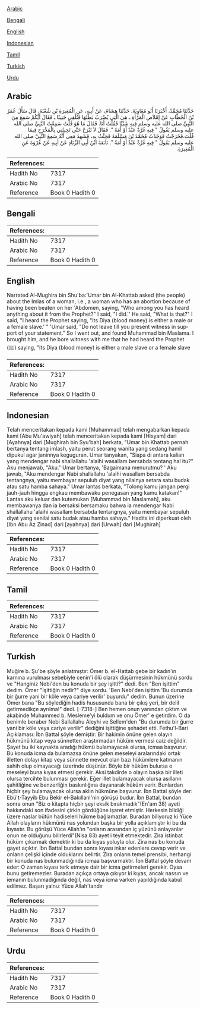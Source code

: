 [Arabic](#arabic)

[Bengali](#bengali)

[English](#english)

[Indonesian](#indonesian)

[Tamil](#tamil)

[Turkish](#turkish)

[Urdu](#urdu)

## Arabic


<div dir="rtl" lang="ar" style={{fontSize:'larger',backgroundColor:'#f8f9fa',padding:20}}>
حَدَّثَنَا مُحَمَّدٌ، أَخْبَرَنَا أَبُو مُعَاوِيَةَ، حَدَّثَنَا هِشَامٌ، عَنْ أَبِيهِ، عَنِ الْمُغِيرَةِ بْنِ شُعْبَةَ، قَالَ سَأَلَ عُمَرُ بْنُ الْخَطَّابِ عَنْ إِمْلاَصِ الْمَرْأَةِ ـ هِيَ الَّتِي يُضْرَبُ بَطْنُهَا فَتُلْقِي جَنِينًا ـ فَقَالَ أَيُّكُمْ سَمِعَ مِنَ النَّبِيِّ صلى الله عليه وسلم فِيهِ شَيْئًا فَقُلْتُ أَنَا‏.‏ فَقَالَ مَا هُوَ قُلْتُ سَمِعْتُ النَّبِيَّ صلى الله عليه وسلم يَقُولُ ‏"‏ فِيهِ غُرَّةٌ عَبْدٌ أَوْ أَمَةٌ ‏"‏‏.‏ فَقَالَ لاَ تَبْرَحْ حَتَّى تَجِيئَنِي بِالْمَخْرَجِ فِيمَا قُلْتَ‏.فَخَرَجْتُ فَوَجَدْتُ مُحَمَّدَ بْنَ مَسْلَمَةَ فَجِئْتُ بِهِ، فَشَهِدَ مَعِي أَنَّهُ سَمِعَ النَّبِيَّ صلى الله عليه وسلم يَقُولُ ‏"‏ فِيهِ غُرَّةٌ عَبْدٌ أَوْ أَمَةٌ ‏"‏‏.‏ تَابَعَهُ ابْنُ أَبِي الزِّنَادِ عَنْ أَبِيهِ عَنْ عُرْوَةَ عَنِ الْمُغِيرَةِ‏.‏
</div>
<div style={{backgroundColor:'#f8f9fa',padding:20, marginBottom: 10}}><table> <thead> <tr> <th>References:</th> <th></th> </tr> </thead> <tbody><tr><td>Hadith No</td><td>7317</td></tr><tr><td>Arabic No</td><td>7317</td></tr><tr><td>Reference</td><td>Book 0 Hadith 0</td></tr></tbody></table></div>

## Bengali


<div dir="ltr" lang="bn" style={{fontSize:'larger',backgroundColor:'#f8f9fa',padding:20}}>

</div>
<div style={{backgroundColor:'#f8f9fa',padding:20, marginBottom: 10}}><table> <thead> <tr> <th>References:</th> <th></th> </tr> </thead> <tbody><tr><td>Hadith No</td><td>7317</td></tr><tr><td>Arabic No</td><td>7317</td></tr><tr><td>Reference</td><td>Book 0 Hadith 0</td></tr></tbody></table></div>

## English


<div dir="ltr" lang="en" style={{fontSize:'larger',backgroundColor:'#f8f9fa',padding:20}}>
Narrated Al-Mughira bin Shu'ba:'Umar bin Al-Khattab asked (the people) about the Imlas of a woman, i.e., a woman who has an abortion because of having been beaten on her 'Abdomen, saying, "Who among you has heard anything about it from the Prophet?" I said, "I did.'' He said, "What is that?" I said, "I heard the Prophet saying, "Its Diya (blood money) is either a male or a female slave.' " 'Umar said, "Do not leave till you present witness in support of your statement." So I went out, and found Muhammad bin Maslama. I brought him, and he bore witness with me that he had heard the Prophet (ﷺ) saying, "Its Diya (blood money) is either a male slave or a female slave
</div>
<div style={{backgroundColor:'#f8f9fa',padding:20, marginBottom: 10}}><table> <thead> <tr> <th>References:</th> <th></th> </tr> </thead> <tbody><tr><td>Hadith No</td><td>7317</td></tr><tr><td>Arabic No</td><td>7317</td></tr><tr><td>Reference</td><td>Book 0 Hadith 0</td></tr></tbody></table></div>

## Indonesian


<div dir="ltr" lang="id" style={{fontSize:'larger',backgroundColor:'#f8f9fa',padding:20}}>
Telah menceritakan kepada kami [Muhammad] telah mengabarkan kepada kami [Abu Mu'awiyah] telah menceritakan kepada kami [Hisyam] dari [Ayahnya] dari [Mughirah bin Syu'bah] berkata, "Umar bin Khattab pernah bertanya tentang imlash, yaitu perut seorang wanita yang sedang hamil dipukul agar janinnya keguguran. Umar tanyakan, "Siapa di antara kalian yang mendengar nabi shallallahu 'alaihi wasallam bersabda tentang hal itu?" Aku menjawab, "Aku." Umar bertanya, 'Bagaimana menurutmu? ' Aku jawab, "Aku mendengar Nabi shallallahu 'alaihi wasallam bersabda tentangnya, yaitu membayar sepuluh diyat yang nilainya setara satu budak atau satu hamba sahaya." Umar lantas berkata, "Tolong kamu jangan pergi jauh-jauh hingga engkau membawaku penegasan yang kamu katakan!" Lantas aku keluar dan kutemukan [Muhammad bin Maslamah], aku membawanya dan ia bersaksi bersamaku bahwa ia mendengar Nabi shallallahu 'alaihi wasallam bersabda tentangnya, yaitu membayar sepuluh diyat yang senilai satu budak atau hamba sahaya." Hadits ini diperkuat oleh [Ibn Abu Az Zinad] dari [ayahnya] dari [Urwah] dari [Mughirah]
</div>
<div style={{backgroundColor:'#f8f9fa',padding:20, marginBottom: 10}}><table> <thead> <tr> <th>References:</th> <th></th> </tr> </thead> <tbody><tr><td>Hadith No</td><td>7317</td></tr><tr><td>Arabic No</td><td>7317</td></tr><tr><td>Reference</td><td>Book 0 Hadith 0</td></tr></tbody></table></div>

## Tamil


<div dir="ltr" lang="ta" style={{fontSize:'larger',backgroundColor:'#f8f9fa',padding:20}}>

</div>
<div style={{backgroundColor:'#f8f9fa',padding:20, marginBottom: 10}}><table> <thead> <tr> <th>References:</th> <th></th> </tr> </thead> <tbody><tr><td>Hadith No</td><td>7317</td></tr><tr><td>Arabic No</td><td>7317</td></tr><tr><td>Reference</td><td>Book 0 Hadith 0</td></tr></tbody></table></div>

## Turkish


<div dir="ltr" lang="tr" style={{fontSize:'larger',backgroundColor:'#f8f9fa',padding:20}}>
Muğire b. Şu'be şöyle anlatmıştır: Ömer b. el-Hattab gebe bir kadın'ın karnına vurulması sebebiyle cenin'i ölü olarak düşürmesinin hükmünü sordu ve "Hanginiz Nebi'den bu konuda bir şey işitti?" dedi. Ben "Ben işittim" dedim. Ömer "İşittiğin nedir?" diye sordu. 'Ben Nebi'den işittim 'Bu durumda bir ğurre yani bir köle veya cariye verilir' buyurdu" dedim. Bunun üzerine Ömer bana "Bu söylediğin hadis hususunda bana bir çıkış yeri, bir delil getirmedikçe ayrılma!" dedi. [-7318-] Ben hemen onun yanından çıktım ve akabinde Muhammed b. Mesleme'yi buldum ve onu Ömer' e getirdim. O da benimle beraber Nebi Sallallahu Aleyhi ve Sellem'den "Bu durumda bir ğurre yani bir köle veya cariye verilir" dediğini işittiğine şehadet etti. Fethu'l-Bari Açıklaması: İbn Battal şöyle demiştir: Bir hakimin önüne gelen olayın hükmünü kitap veya sünnetten araştırmadan hüküm vermesi caiz değildir. Şayet bu iki kaynakta aradığı hükmü bulamayacak olursa, icmaa başvurur. Bu konuda icma da bulamazsa önüne gelen meseleyi aralarındaki ortak illetten dolayı kitap veya sünnette mevcut olan bazı hükümlere katmanın sahih olup olmayacağı üzerinde düşünür. Böyle bir hüküm bulursa o meseleyi buna kıyas etmesi gerekir. Aksi takdirde o olayın başka bir illeti olursa tercihte bulunması gerekir. Eğer illet bulamayacak olursa asılların şahitliğine ve benzerliğin baskınlığına dayanarak hüküm verir. Bunlardan hiçbir şey bulamayacak olursa aklın hükmüne başvurur. İbn Battal şöyle der: Ebü't-Tayyib Ebu Bekir el-Bakıllanl'nin görüşü budur. İbn Battal, bundan sonra onun "Biz o kitapta hiçbir şeyi eksik bırakmadık"(En'am 38) ayeti hakkındaki son ifadesini çirkin gördüğüne işaret etmiştir. Herkesin bildiği üzere naslar bütün hadiseleri hükme bağlamazlar. Buradan biliyoruz ki Yüce Allah olayların hükmünü nas yolundan başka bir yolla açıklamıştır ki bu da kıyastır. Bu görüşü Yüce Allah'ın "onların arasından iç yüzünü anlayanlar onun ne olduğunu bilirlerdi"(Nisa 83) ayet i teyit etmektedir. Zira istinbat hüküm çıkarmak demektir ki bu da kıyas yoluyla olur. Zira nas bu konuda gayet açıktır. İbn Battal bundan sonra kıyası inkar edenlere cevap verir ve onların çelişki içinde olduklarını belirtir. Zira onların temel prensibi, herhangi bir konuda nas bulunmadığında icmaa başvurmaktır. İbn Battal şöyle devam eder: O zaman kıyası terk etmeye dair bir icma getirmeleri gerekir. Oysa bunu getiremezler. Buradan açıkça ortaya çıkıyor ki kıyas, ancak nassın ve iemanın bulunmadığında değil, nas veya icma varken yapıldığında kabul edilmez. Başarı yalnız Yüce Allah'tandır
</div>
<div style={{backgroundColor:'#f8f9fa',padding:20, marginBottom: 10}}><table> <thead> <tr> <th>References:</th> <th></th> </tr> </thead> <tbody><tr><td>Hadith No</td><td>7317</td></tr><tr><td>Arabic No</td><td>7317</td></tr><tr><td>Reference</td><td>Book 0 Hadith 0</td></tr></tbody></table></div>

## Urdu


<div dir="rtl" lang="ur" style={{fontSize:'larger',backgroundColor:'#f8f9fa',padding:20}}>

</div>
<div style={{backgroundColor:'#f8f9fa',padding:20, marginBottom: 10}}><table> <thead> <tr> <th>References:</th> <th></th> </tr> </thead> <tbody><tr><td>Hadith No</td><td>7317</td></tr><tr><td>Arabic No</td><td>7317</td></tr><tr><td>Reference</td><td>Book 0 Hadith 0</td></tr></tbody></table></div>